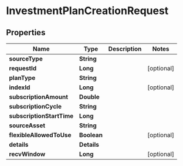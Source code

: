 

# InvestmentPlanCreationRequest


## Properties

| Name | Type | Description | Notes |
|------------ | ------------- | ------------- | -------------|
|**sourceType** | **String** |  |  |
|**requestId** | **Long** |  |  [optional] |
|**planType** | **String** |  |  |
|**indexId** | **Long** |  |  [optional] |
|**subscriptionAmount** | **Double** |  |  |
|**subscriptionCycle** | **String** |  |  |
|**subscriptionStartTime** | **Long** |  |  |
|**sourceAsset** | **String** |  |  |
|**flexibleAllowedToUse** | **Boolean** |  |  [optional] |
|**details** | **Details** |  |  |
|**recvWindow** | **Long** |  |  [optional] |



